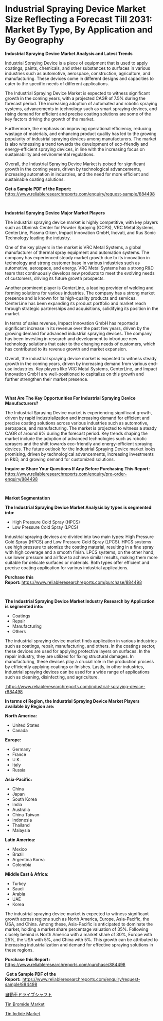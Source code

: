 <p><h1>Industrial Spraying Device Market Size Reflecting a Forecast Till 2031: Market By Type, By Application and By Geography</h1></p><p><strong>Industrial Spraying Device Market Analysis and Latest Trends</strong></p>
<p><p>Industrial Spraying Device is a piece of equipment that is used to apply coatings, paints, chemicals, and other substances to surfaces in various industries such as automotive, aerospace, construction, agriculture, and manufacturing. These devices come in different designs and capacities to cater to the specific needs of different applications.</p><p>The Industrial Spraying Device Market is expected to witness significant growth in the coming years, with a projected CAGR of 7.5% during the forecast period. The increasing adoption of automated and robotic spraying systems, advancements in technology such as smart spraying devices, and rising demand for efficient and precise coating solutions are some of the key factors driving the growth of the market.</p><p>Furthermore, the emphasis on improving operational efficiency, reducing wastage of materials, and enhancing product quality has led to the growing popularity of industrial spraying devices among manufacturers. The market is also witnessing a trend towards the development of eco-friendly and energy-efficient spraying devices, in line with the increasing focus on sustainability and environmental regulations.</p><p>Overall, the Industrial Spraying Device Market is poised for significant growth in the coming years, driven by technological advancements, increasing automation in industries, and the need for more efficient and sustainable coating solutions.</p></p>
<p><strong>Get a Sample PDF of the Report:&nbsp;</strong> <a href="https://www.reliableresearchreports.com/enquiry/request-sample/884498">https://www.reliableresearchreports.com/enquiry/request-sample/884498</a></p>
<p>&nbsp;</p>
<p><strong>Industrial Spraying Device Major Market Players</strong></p>
<p><p>The industrial spraying device market is highly competitive, with key players such as Obninsk Center for Powder Spraying (OCPS), VRC Metal Systems, CenterLine, Plasma Giken, Impact Innovation GmbH, Inovati, and Rus Sonic Technology leading the industry. </p><p>One of the key players in the market is VRC Metal Systems, a global manufacturer of thermal spray equipment and automation systems. The company has experienced steady market growth due to its innovation in technology and strong customer base in various industries such as automotive, aerospace, and energy. VRC Metal Systems has a strong R&D team that continuously develops new products to meet the evolving needs of customers, driving its future growth prospects.</p><p>Another prominent player is CenterLine, a leading provider of welding and forming solutions for various industries. The company has a strong market presence and is known for its high-quality products and services. CenterLine has been expanding its product portfolio and market reach through strategic partnerships and acquisitions, solidifying its position in the market.</p><p>In terms of sales revenue, Impact Innovation GmbH has reported a significant increase in its revenue over the past few years, driven by the growing demand for advanced industrial spraying devices. The company has been investing in research and development to introduce new technology solutions that cater to the changing needs of customers, which has contributed to its revenue growth and market expansion.</p><p>Overall, the industrial spraying device market is expected to witness steady growth in the coming years, driven by increasing demand from various end-use industries. Key players like VRC Metal Systems, CenterLine, and Impact Innovation GmbH are well-positioned to capitalize on this growth and further strengthen their market presence.</p></p>
<p>&nbsp;</p>
<p><strong>What Are The Key Opportunities For Industrial Spraying Device Manufacturers?</strong></p>
<p><p>The Industrial Spraying Device market is experiencing significant growth, driven by rapid industrialization and increasing demand for efficient and precise coating solutions across various industries such as automotive, aerospace, and manufacturing. The market is projected to witness a steady CAGR of around 6% during the forecast period. Key trends shaping the market include the adoption of advanced technologies such as robotic sprayers and the shift towards eco-friendly and energy-efficient spraying devices. The future outlook for the Industrial Spraying Device market looks promising, driven by technological advancements, increasing investments in R&D, and growing demand for customized solutions.</p></p>
<p><strong>Inquire or Share Your Questions If Any Before Purchasing This Report:</strong> <a href="https://www.reliableresearchreports.com/enquiry/pre-order-enquiry/884498">https://www.reliableresearchreports.com/enquiry/pre-order-enquiry/884498</a></p>
<p>&nbsp;</p>
<p><strong>Market Segmentation</strong></p>
<p><strong>The Industrial Spraying Device Market Analysis by types is segmented into:</strong></p>
<p><ul><li>High Pressure Cold Spray (HPCS)</li><li>Low Pressure Cold Spray (LPCS)</li></ul></p>
<p><p>Industrial spraying devices are divided into two main types: High Pressure Cold Spray (HPCS) and Low Pressure Cold Spray (LPCS). HPCS systems use high pressure to atomize the coating material, resulting in a fine spray with high coverage and a smooth finish. LPCS systems, on the other hand, use lower pressure and airflow to achieve similar results, making them more suitable for delicate surfaces or materials. Both types offer efficient and precise coating application for various industrial applications.</p></p>
<p><strong>Purchase this Report:&nbsp;</strong><a href="https://www.reliableresearchreports.com/purchase/884498">https://www.reliableresearchreports.com/purchase/884498</a></p>
<p>&nbsp;</p>
<p><strong>The Industrial Spraying Device Market Industry Research by Application is segmented into:</strong></p>
<p><ul><li>Coatings</li><li>Repair</li><li>Manufacturing</li><li>Others</li></ul></p>
<p><p>The industrial spraying device market finds application in various industries such as coatings, repair, manufacturing, and others. In the coatings sector, these devices are used for applying protective layers on surfaces. In the repair industry, they are utilized for fixing structural damages. In manufacturing, these devices play a crucial role in the production process by efficiently applying coatings or finishes. Lastly, in other industries, industrial spraying devices can be used for a wide range of applications such as cleaning, disinfecting, and agriculture.</p></p>
<p><a href="https://www.reliableresearchreports.com/industrial-spraying-device-r884498">&nbsp;https://www.reliableresearchreports.com/industrial-spraying-device-r884498</a></p>
<p><strong>In terms of Region, the Industrial Spraying Device Market Players available by Region are:</strong></p>
<p>
    <p> <strong> North America: </strong>
        <ul>
            <li>United States</li>
            <li>Canada</li>
        </ul>
        </p> 
    <p> <strong> Europe: </strong>
        <ul>
            <li>Germany</li>
            <li>France</li>
            <li>U.K.</li>
            <li>Italy</li>
            <li>Russia</li>
        </ul>
        </p> 
    <p> <strong> Asia-Pacific: </strong>
        <ul>
            <li>China</li>
            <li>Japan</li>
            <li>South Korea</li>
            <li>India</li>
            <li>Australia</li>
            <li>China Taiwan</li>
            <li>Indonesia</li>
            <li>Thailand</li>
            <li>Malaysia</li>
        </ul>
        </p> 
    <p> <strong> Latin America: </strong>
        <ul>
            <li>Mexico</li>
            <li>Brazil</li>
            <li>Argentina Korea</li>
            <li>Colombia</li>
        </ul>
        </p> 
    <p> <strong> Middle East & Africa: </strong>
        <ul>
            <li>Turkey</li>
            <li>Saudi</li>
            <li>Arabia</li>
            <li>UAE</li>
            <li>Korea</li>
        </ul>
    </p>
    </p>
<p><p>The industrial spraying device market is expected to witness significant growth across regions such as North America, Europe, Asia-Pacific, the USA, and China. Among these, Asia-Pacific is anticipated to dominate the market, holding a market share percentage valuation of 35%. Following closely behind is North America with a market share of 30%, Europe with 25%, the USA with 5%, and China with 5%. This growth can be attributed to increasing industrialization and demand for effective spraying solutions in these regions.</p></p>
<p><strong>Purchase this Report: </strong><a href="https://www.reliableresearchreports.com/purchase/884498">https://www.reliableresearchreports.com/purchase/884498</a></p>
<p>&nbsp;<strong>Get a Sample PDF of the Report:&nbsp;&nbsp;</strong><a href="https://www.reliableresearchreports.com/enquiry/request-sample/884498">https://www.reliableresearchreports.com/enquiry/request-sample/884498</a></p>
<p><strong></strong></p>
<p><p><a href="https://medium.com/@madelynhowe2023/%E3%82%AB%E3%83%BC-%E3%83%88%E3%83%A9%E3%82%A4%E3%83%96-%E3%82%B7%E3%83%A3%E3%83%95%E3%83%88%E5%B8%82%E5%A0%B4-%E5%B8%82%E5%A0%B4%E3%82%B7%E3%82%A7%E3%82%A2-%E5%B8%82%E5%A0%B4%E3%81%AE%E3%83%88%E3%83%AC%E3%83%B3%E3%83%89-%E5%B0%86%E6%9D%A5%E3%81%AE%E6%88%90%E9%95%B7%E3%82%92%E6%8E%A2%E3%82%8B-8cab34342db5">自動車ドライブシャフト</a></p><p><a href="https://glittery-fuchsia-86a.notion.site/Tin-Bromide-Market-Analysis-Its-CAGR-Market-Segmentation-and-Global-Industry-Overview-ddf8db32e44345e193c187373a31296b">Tin Bromide Market</a></p><p><a href="https://acidic-farm-354.notion.site/Tin-Iodide-Market-Analysis-Its-CAGR-Market-Segmentation-and-Global-Industry-Overview-371438be56fd4670858c0e6ae060b2b8">Tin Iodide Market</a></p></p>
